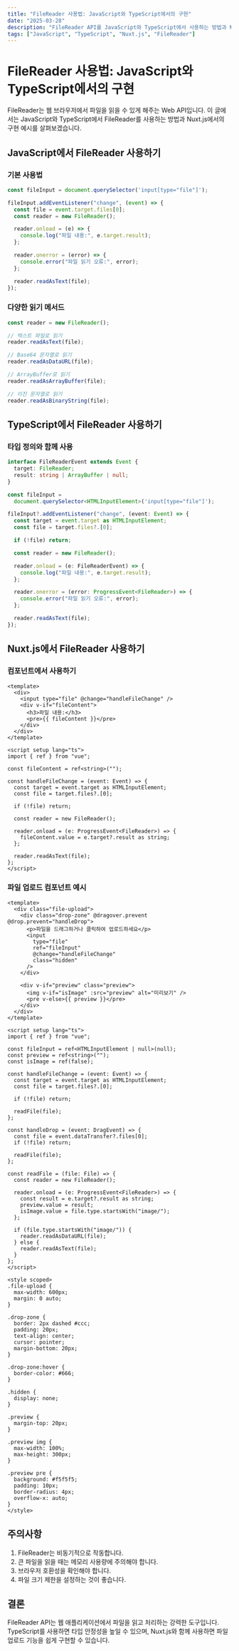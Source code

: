 ```yaml
---
title: "FileReader 사용법: JavaScript와 TypeScript에서의 구현"
date: "2025-03-28"
description: "FileReader API를 JavaScript와 TypeScript에서 사용하는 방법과 Nuxt.js에서의 구현 예시를 알아봅니다."
tags: ["JavaScript", "TypeScript", "Nuxt.js", "FileReader"]
---
```


# FileReader 사용법: JavaScript와 TypeScript에서의 구현

FileReader는 웹 브라우저에서 파일을 읽을 수 있게 해주는 Web API입니다. 이 글에서는 JavaScript와 TypeScript에서 FileReader를 사용하는 방법과 Nuxt.js에서의 구현 예시를 살펴보겠습니다.

## JavaScript에서 FileReader 사용하기

### 기본 사용법

```javascript
const fileInput = document.querySelector('input[type="file"]');

fileInput.addEventListener("change", (event) => {
  const file = event.target.files[0];
  const reader = new FileReader();

  reader.onload = (e) => {
    console.log("파일 내용:", e.target.result);
  };

  reader.onerror = (error) => {
    console.error("파일 읽기 오류:", error);
  };

  reader.readAsText(file);
});
```

### 다양한 읽기 메서드

```javascript
const reader = new FileReader();

// 텍스트 파일로 읽기
reader.readAsText(file);

// Base64 문자열로 읽기
reader.readAsDataURL(file);

// ArrayBuffer로 읽기
reader.readAsArrayBuffer(file);

// 이진 문자열로 읽기
reader.readAsBinaryString(file);
```

## TypeScript에서 FileReader 사용하기

### 타입 정의와 함께 사용

```typescript
interface FileReaderEvent extends Event {
  target: FileReader;
  result: string | ArrayBuffer | null;
}

const fileInput =
  document.querySelector<HTMLInputElement>('input[type="file"]');

fileInput?.addEventListener("change", (event: Event) => {
  const target = event.target as HTMLInputElement;
  const file = target.files?.[0];

  if (!file) return;

  const reader = new FileReader();

  reader.onload = (e: FileReaderEvent) => {
    console.log("파일 내용:", e.target.result);
  };

  reader.onerror = (error: ProgressEvent<FileReader>) => {
    console.error("파일 읽기 오류:", error);
  };

  reader.readAsText(file);
});
```

## Nuxt.js에서 FileReader 사용하기

### 컴포넌트에서 사용하기

```vue
<template>
  <div>
    <input type="file" @change="handleFileChange" />
    <div v-if="fileContent">
      <h3>파일 내용:</h3>
      <pre>{{ fileContent }}</pre>
    </div>
  </div>
</template>

<script setup lang="ts">
import { ref } from "vue";

const fileContent = ref<string>("");

const handleFileChange = (event: Event) => {
  const target = event.target as HTMLInputElement;
  const file = target.files?.[0];

  if (!file) return;

  const reader = new FileReader();

  reader.onload = (e: ProgressEvent<FileReader>) => {
    fileContent.value = e.target?.result as string;
  };

  reader.readAsText(file);
};
</script>
```

### 파일 업로드 컴포넌트 예시

```vue
<template>
  <div class="file-upload">
    <div class="drop-zone" @dragover.prevent @drop.prevent="handleDrop">
      <p>파일을 드래그하거나 클릭하여 업로드하세요</p>
      <input
        type="file"
        ref="fileInput"
        @change="handleFileChange"
        class="hidden"
      />
    </div>

    <div v-if="preview" class="preview">
      <img v-if="isImage" :src="preview" alt="미리보기" />
      <pre v-else>{{ preview }}</pre>
    </div>
  </div>
</template>

<script setup lang="ts">
import { ref } from "vue";

const fileInput = ref<HTMLInputElement | null>(null);
const preview = ref<string>("");
const isImage = ref(false);

const handleFileChange = (event: Event) => {
  const target = event.target as HTMLInputElement;
  const file = target.files?.[0];

  if (!file) return;

  readFile(file);
};

const handleDrop = (event: DragEvent) => {
  const file = event.dataTransfer?.files[0];
  if (!file) return;

  readFile(file);
};

const readFile = (file: File) => {
  const reader = new FileReader();

  reader.onload = (e: ProgressEvent<FileReader>) => {
    const result = e.target?.result as string;
    preview.value = result;
    isImage.value = file.type.startsWith("image/");
  };

  if (file.type.startsWith("image/")) {
    reader.readAsDataURL(file);
  } else {
    reader.readAsText(file);
  }
};
</script>

<style scoped>
.file-upload {
  max-width: 600px;
  margin: 0 auto;
}

.drop-zone {
  border: 2px dashed #ccc;
  padding: 20px;
  text-align: center;
  cursor: pointer;
  margin-bottom: 20px;
}

.drop-zone:hover {
  border-color: #666;
}

.hidden {
  display: none;
}

.preview {
  margin-top: 20px;
}

.preview img {
  max-width: 100%;
  max-height: 300px;
}

.preview pre {
  background: #f5f5f5;
  padding: 10px;
  border-radius: 4px;
  overflow-x: auto;
}
</style>
```

## 주의사항

1. FileReader는 비동기적으로 작동합니다.
2. 큰 파일을 읽을 때는 메모리 사용량에 주의해야 합니다.
3. 브라우저 호환성을 확인해야 합니다.
4. 파일 크기 제한을 설정하는 것이 좋습니다.

## 결론

FileReader API는 웹 애플리케이션에서 파일을 읽고 처리하는 강력한 도구입니다. TypeScript를 사용하면 타입 안정성을 높일 수 있으며, Nuxt.js와 함께 사용하면 파일 업로드 기능을 쉽게 구현할 수 있습니다.
